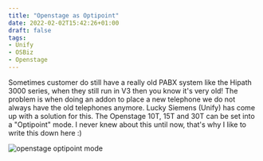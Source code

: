 ```yaml
---
title: "Openstage as Optipoint"
date: 2022-02-02T15:42:26+01:00
draft: false
tags:
- Unify
- OSBiz
- Openstage
---
```


Sometimes customer do still have a really old PABX system like the Hipath 3000 series, when they still run in V3 then you know it's very old! The problem is when doing an addon to place a new telephone we do not always have the old telephones anymore. Lucky Siemens (Unify) has come up with a solution for this. The Openstage 10T, 15T and 30T can be set into a "Optipoint" mode. I never knew about this until now, that's why I like to write this down here :)

![openstage optipoint mode](/posts_images/Openstage_as_Optipoint.png)
